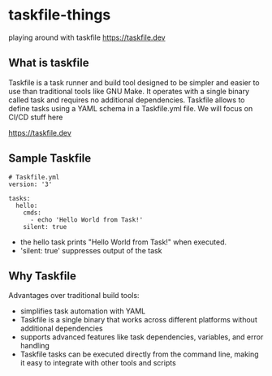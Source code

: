 # taskfile-things
playing around with taskfile  https://taskfile.dev

## What is taskfile
Taskfile is a task runner and build tool designed to be simpler and easier to use than traditional tools like GNU Make. It operates with a single binary called task and requires no additional dependencies. Taskfile allows to define tasks using a YAML schema in a Taskfile.yml file.
We will focus on CI/CD stuff here

https://taskfile.dev

## Sample Taskfile
```
# Taskfile.yml
version: '3'

tasks:
  hello:
    cmds:
      - echo 'Hello World from Task!'
    silent: true
```

- the hello task prints "Hello World from Task!" when executed. 
- 'silent: true' suppresses output of the task

## Why Taskfile
Advantages over traditional build tools:
- simplifies task automation with YAML
- Taskfile is a single binary that works across different platforms without additional dependencies
- supports advanced features like task dependencies, variables, and error handling
- Taskfile tasks can be executed directly from the command line, making it easy to integrate with other tools and scripts

